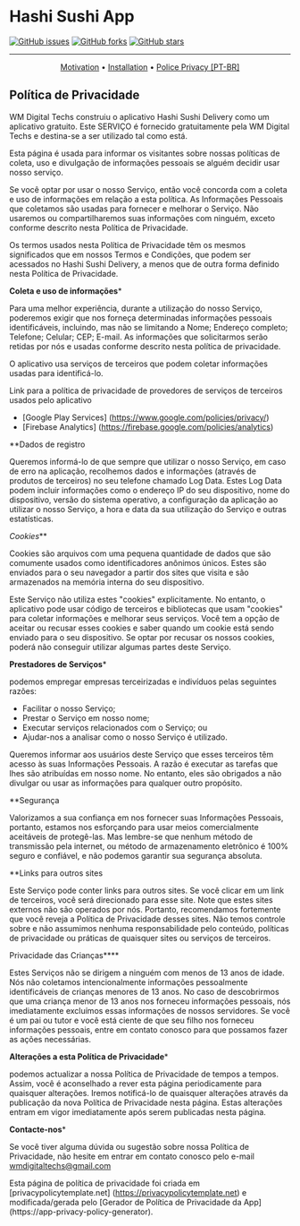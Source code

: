 # Hashi Sushi App

[![GitHub issues](https://img.shields.io/github/issues/wendreof/hashiSushiApp)](https://github.com/wendreof/hashiSushiApp/issues)
[![GitHub forks](https://img.shields.io/github/forks/wendreof/hashiSushiApp)](https://github.com/wendreof/hashiSushiApp/network)
[![GitHub stars](https://img.shields.io/github/stars/wendreof/hashiSushiApp)](https://github.com/wendreof/hashiSushiApp/stargazers)

-------
<p align="center">
    <a href="#motivation">Motivation</a> &bull;
    <a href="#installation">Installation</a> &bull;
    <a href="#policeprivacy">Police Privacy [PT-BR]</a>
</p>

## Política de Privacidade

WM Digital Techs construiu o aplicativo Hashi Sushi Delivery como um aplicativo gratuito. Este SERVIÇO é fornecido gratuitamente pela WM Digital Techs e destina-se a ser utilizado tal como está.

Esta página é usada para informar os visitantes sobre nossas políticas de coleta, uso e divulgação de informações pessoais se alguém decidir usar nosso serviço.

Se você optar por usar o nosso Serviço, então você concorda com a coleta e uso de informações em relação a esta política. As Informações Pessoais que coletamos são usadas para fornecer e melhorar o Serviço. Não usaremos ou compartilharemos suas informações com ninguém, exceto conforme descrito nesta Política de Privacidade.

Os termos usados nesta Política de Privacidade têm os mesmos significados que em nossos Termos e Condições, que podem ser acessados no Hashi Sushi Delivery, a menos que de outra forma definido nesta Política de Privacidade.

**Coleta e uso de informações***

Para uma melhor experiência, durante a utilização do nosso Serviço, poderemos exigir que nos forneça determinadas informações pessoais identificáveis, incluindo, mas não se limitando a Nome; Endereço completo; Telefone; Celular; CEP; E-mail. As informações que solicitarmos serão retidas por nós e usadas conforme descrito nesta política de privacidade.

O aplicativo usa serviços de terceiros que podem coletar informações usadas para identificá-lo.

Link para a política de privacidade de provedores de serviços de terceiros usados pelo aplicativo

*  [Google Play Services] (https://www.google.com/policies/privacy/)
*  [Firebase Analytics] (https://firebase.google.com/policies/analytics)

**Dados de registro

Queremos informá-lo de que sempre que utilizar o nosso Serviço, em caso de erro na aplicação, recolhemos dados e informações (através de produtos de terceiros) no seu telefone chamado Log Data. Estes Log Data podem incluir informações como o endereço IP do seu dispositivo, nome do dispositivo, versão do sistema operativo, a configuração da aplicação ao utilizar o nosso Serviço, a hora e data da sua utilização do Serviço e outras estatísticas.

*Cookies***

Cookies são arquivos com uma pequena quantidade de dados que são comumente usados como identificadores anônimos únicos. Estes são enviados para o seu navegador a partir dos sites que visita e são armazenados na memória interna do seu dispositivo.

Este Serviço não utiliza estes "cookies" explicitamente. No entanto, o aplicativo pode usar código de terceiros e bibliotecas que usam "cookies" para coletar informações e melhorar seus serviços. Você tem a opção de aceitar ou recusar esses cookies e saber quando um cookie está sendo enviado para o seu dispositivo. Se optar por recusar os nossos cookies, poderá não conseguir utilizar algumas partes deste Serviço.

**Prestadores de Serviços***

podemos empregar empresas terceirizadas e indivíduos pelas seguintes razões:

*  Facilitar o nosso Serviço;
*  Prestar o Serviço em nosso nome;
*  Executar serviços relacionados com o Serviço; ou
*  Ajudar-nos a analisar como o nosso Serviço é utilizado.

Queremos informar aos usuários deste Serviço que esses terceiros têm acesso às suas Informações Pessoais. A razão é executar as tarefas que lhes são atribuídas em nosso nome. No entanto, eles são obrigados a não divulgar ou usar as informações para qualquer outro propósito.

**Segurança

Valorizamos a sua confiança em nos fornecer suas Informações Pessoais, portanto, estamos nos esforçando para usar meios comercialmente aceitáveis de protegê-las. Mas lembre-se que nenhum método de transmissão pela internet, ou método de armazenamento eletrônico é 100% seguro e confiável, e não podemos garantir sua segurança absoluta.

**Links para outros sites

Este Serviço pode conter links para outros sites. Se você clicar em um link de terceiros, você será direcionado para esse site. Note que estes sites externos não são operados por nós. Portanto, recomendamos fortemente que você reveja a Política de Privacidade desses sites. Não temos controle sobre e não assumimos nenhuma responsabilidade pelo conteúdo, políticas de privacidade ou práticas de quaisquer sites ou serviços de terceiros.

Privacidade das Crianças****

Estes Serviços não se dirigem a ninguém com menos de 13 anos de idade. Nós não coletamos intencionalmente informações pessoalmente identificáveis de crianças menores de 13 anos. No caso de descobrirmos que uma criança menor de 13 anos nos forneceu informações pessoais, nós imediatamente excluímos essas informações de nossos servidores. Se você é um pai ou tutor e você está ciente de que seu filho nos forneceu informações pessoais, entre em contato conosco para que possamos fazer as ações necessárias.

**Alterações a esta Política de Privacidade***

podemos actualizar a nossa Política de Privacidade de tempos a tempos. Assim, você é aconselhado a rever esta página periodicamente para quaisquer alterações. Iremos notificá-lo de quaisquer alterações através da publicação da nova Política de Privacidade nesta página. Estas alterações entram em vigor imediatamente após serem publicadas nesta página.

**Contacte-nos***

Se você tiver alguma dúvida ou sugestão sobre nossa Política de Privacidade, não hesite em entrar em contato conosco pelo e-mail wmdigitaltechs@gmail.com

Esta página de política de privacidade foi criada em [privacypolicytemplate.net] (https://privacypolicytemplate.net) e modificada/gerada pelo [Gerador de Política de Privacidade da App] (https://app-privacy-policy-generator).
